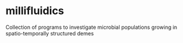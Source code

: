 # millifluidics
Collection of programs to investigate microbial populations growing in spatio-temporally structured demes 
